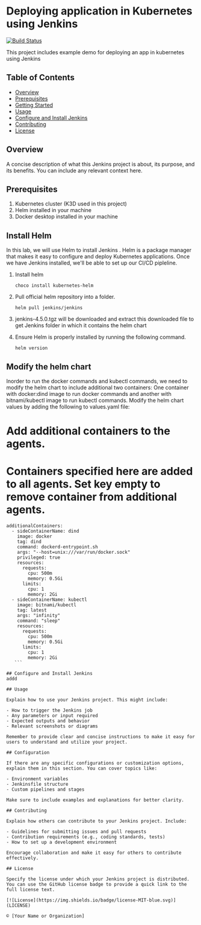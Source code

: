 # Deploying application in Kubernetes using Jenkins

[![Build Status](https://jenkins.example.com/buildStatus/icon?job=Your-Job-Name)](https://jenkins.example.com/job/Your-Job-Name/)

This project includes example demo for deploying an app in kubernetes using Jenkins

## Table of Contents

- [Overview](#overview)
- [Prerequisites](#prerequisites)
- [Getting Started](#getting-started)
- [Usage](#usage)
- [Configure and Install Jenkins](#Configure-and-Install-Jenkins)
- [Contributing](#contributing)
- [License](#license)

## Overview

A concise description of what this Jenkins project is about, its purpose, and its benefits. You can include any relevant context here.

## Prerequisites
1. Kubernetes cluster (K3D used in this project)
2. Helm installed in your machine
3. Docker desktop installed in your machine

## Install Helm

In this lab, we will use Helm to install Jenkins .  Helm
is a package manager that makes it easy to configure and deploy Kubernetes
applications.  Once we have Jenkins installed, we'll be able to set up our
CI/CD pipleline.

1. Install helm

    ```shell
    choco install kubernetes-helm
    ```


2. Pull official helm repository into a folder.

    ```shell
    helm pull jenkins/jenkins
    ```
3. jenkins-4.5.0.tgz will be downloaded and extract this downloaded file to get Jenkins folder in which it   contains the helm chart
4. Ensure Helm is properly installed by running the following command. 

    ```shell
    helm version
    ```
## Modify the helm chart

Inorder to run the docker commands and kubectl commands, we need to modify the helm chart to include additional two containers: One container with docker:dind image to run docker commands and another with bitnami/kubectl image to run kubectl commands. Modify the helm chart values by adding the following to values.yaml file:

  
  # Add additional containers to the agents.
  # Containers specified here are added to all agents. Set key empty to remove container from additional agents.
  ```shell
  additionalContainers: 
    - sideContainerName: dind
      image: docker
      tag: dind
      command: dockerd-entrypoint.sh
      args: "--host=unix:///var/run/docker.sock"
      privileged: true
      resources:
        requests:
          cpu: 500m
          memory: 0.5Gi
        limits:
          cpu: 1
          memory: 2Gi
    - sideContainerName: kubectl
      image: bitnami/kubectl
      tag: latest
      args: "infinity"
      command: "sleep"
      resources:
        requests:
          cpu: 500m
          memory: 0.5Gi
        limits:
          cpu: 1
          memory: 2Gi
     ```

## Configure and Install Jenkins
addd

## Usage

Explain how to use your Jenkins project. This might include:

- How to trigger the Jenkins job
- Any parameters or input required
- Expected outputs and behavior
- Relevant screenshots or diagrams

Remember to provide clear and concise instructions to make it easy for users to understand and utilize your project.

## Configuration

If there are any specific configurations or customization options, explain them in this section. You can cover topics like:

- Environment variables
- Jenkinsfile structure
- Custom pipelines and stages

Make sure to include examples and explanations for better clarity.

## Contributing

Explain how others can contribute to your Jenkins project. Include:

- Guidelines for submitting issues and pull requests
- Contribution requirements (e.g., coding standards, tests)
- How to set up a development environment

Encourage collaboration and make it easy for others to contribute effectively.

## License

Specify the license under which your Jenkins project is distributed. You can use the GitHub license badge to provide a quick link to the full license text.

[![License](https://img.shields.io/badge/license-MIT-blue.svg)](LICENSE)

© [Your Name or Organization]
